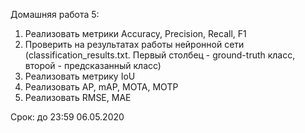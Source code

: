 Домашняя работа 5:

1. Реализовать метрики Accuracy, Precision, Recall, F1
2. Проверить на результатах работы нейронной сети (classification_results.txt. Первый столбец - ground-truth класс, второй - предсказанный класс)
3. Реализовать метрику IoU
4. Реализовать AP, mAP, MOTA, MOTP
5. Реализовать RMSE, MAE

Срок: до 23:59 06.05.2020
